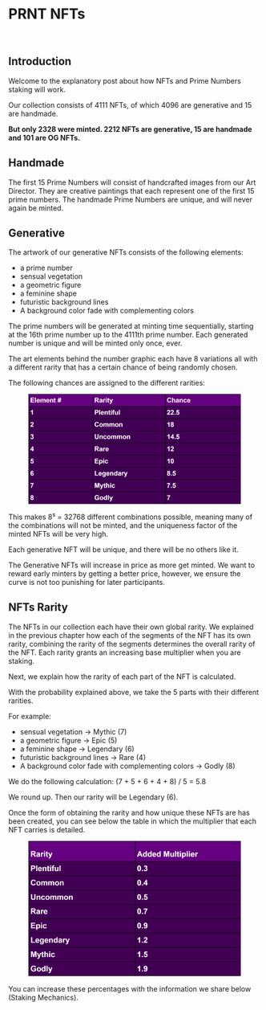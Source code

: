 # PRNT NFTs

<figure><img src="../.gitbook/assets/37 HM Prime Numbers.jpg" alt=""><figcaption></figcaption></figure>

## Introduction <a href="#7c88" id="7c88"></a>

Welcome to the explanatory post about how NFTs and Prime Numbers staking will work.

Our collection consists of 4111 NFTs, of which 4096 are generative and 15 are handmade.

**But only 2328 were minted. 2212 NFTs are generative, 15 are handmade and 101 are OG NFTs.**

## Handmade <a href="#a422" id="a422"></a>

The first 15 Prime Numbers will consist of handcrafted images from our Art Director. They are creative paintings that each represent one of the first 15 prime numbers. The handmade Prime Numbers are unique, and will never again be minted.

## Generative <a href="#0cde" id="0cde"></a>

The artwork of our generative NFTs consists of the following elements:

* a prime number
* sensual vegetation
* a geometric figure
* a feminine shape
* futuristic background lines
* A background color fade with complementing colors

The prime numbers will be generated at minting time sequentially, starting at the 16th prime number up to the 4111th prime number. Each generated number is unique and will be minted only once, ever.

The art elements behind the number graphic each have 8 variations all with a different rarity that has a certain chance of being randomly chosen.

The following chances are assigned to the different rarities:

<figure><img src="../.gitbook/assets/1_LM-JzLKtRX_qhy8SoUrYlA.png" alt=""><figcaption></figcaption></figure>

This makes 8⁵ = 32768 different combinations possible, meaning many of the combinations will not be minted, and the uniqueness factor of the minted NFTs will be very high.

Each generative NFT will be unique, and there will be no others like it.

The Generative NFTs will increase in price as more get minted. We want to reward early minters by getting a better price, however, we ensure the curve is not too punishing for later participants.

## NFTs Rarity <a href="#b805" id="b805"></a>

The NFTs in our collection each have their own global rarity. We explained in the previous chapter how each of the segments of the NFT has its own rarity, combining the rarity of the segments determines the overall rarity of the NFT. Each rarity grants an increasing base multiplier when you are staking.

Next, we explain how the rarity of each part of the NFT is calculated.

With the probability explained above, we take the 5 parts with their different rarities.

For example:

* sensual vegetation → Mythic (7)
* a geometric figure → Epic (5)
* a feminine shape → Legendary (6)
* futuristic background lines → Rare (4)
* A background color fade with complementing colors → Godly (8)

We do the following calculation: (7 + 5 + 6 + 4 + 8) / 5 = 5.8

We round up. Then our rarity will be Legendary (6).

Once the form of obtaining the rarity and how unique these NFTs are has been created, you can see below the table in which the multiplier that each NFT carries is detailed.

<figure><img src="../.gitbook/assets/1_FgEl9mSzqGZ8DjWK-q8O_Q (1).png" alt=""><figcaption></figcaption></figure>

You can increase these percentages with the information we share below (Staking Mechanics).
